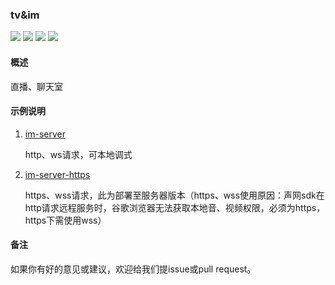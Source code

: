 ### tv&im
![](https://img.shields.io/badge/language-java-orange.svg) ![](https://img.shields.io/badge/qq-923260818-brightgreen.svg) ![](https://img.shields.io/badge/build-%20passing-brightgreen.svg) ![](https://img.shields.io/badge/created-Jan-brightgreen.svg)

#### 概述
直播、聊天室

#### 示例说明

1. [im-server](http://192.168.7.90/zy-test/im/tree/master/im-server)

   http、ws请求，可本地调式

2. [im-server-https](http://192.168.7.90/zy-test/im/tree/master/im-server-https)

   https、wss请求，此为部署至服务器版本（https、wss使用原因：声网sdk在http请求远程服务时，谷歌浏览器无法获取本地音、视频权限，必须为https，https下需使用wss）



#### 备注

如果你有好的意见或建议，欢迎给我们提issue或pull request。